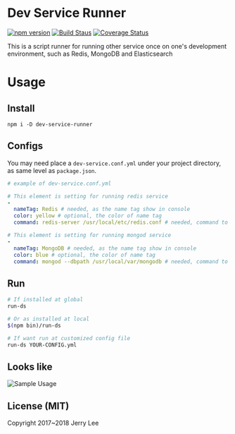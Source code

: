 # Dev Service Runner
[![npm version](https://badge.fury.io/js/dev-service-runner.svg)](https://badge.fury.io/js/dev-service-runner)
[![Build Staus](https://travis-ci.org/jerrywdlee/dev-service-runner.svg?branch=master)](https://travis-ci.org/jerrywdlee/dev-service-runner.svg?branch=master)
[![Coverage Status](https://coveralls.io/repos/github/jerrywdlee/dev-service-runner/badge.svg?branch=master)](https://coveralls.io/github/jerrywdlee/dev-service-runner?branch=master)

This is a script runner for running other service once on one's development environment, such as Redis, MongoDB and Elasticsearch

# Usage
## Install
```
npm i -D dev-service-runner
```

## Configs
You may need place a `dev-service.conf.yml` under your project directory, as same level as `package.json`.

```yaml
# example of dev-service.conf.yml

# This element is setting for running redis service
- 
  nameTag: Redis # needed, as the name tag show in console
  color: yellow # optional, the color of name tag
  command: redis-server /usr/local/etc/redis.conf # needed, command to start this service 

# This element is setting for running mongod service
- 
  nameTag: MongoDB # needed, as the name tag show in console
  color: blue # optional, the color of name tag
  command: mongod --dbpath /usr/local/var/mongodb # needed, command to start this service 
```

## Run
```bash
# If installed at global
run-ds

# Or as installed at local
$(npm bin)/run-ds

# If want run at customized config file
run-ds YOUR-CONFIG.yml
```

## Looks like
![Sample Usage](https://cdn.rawgit.com/jerrywdlee/dev-service-runner/19ccd55a/assets/dev-service-runner_demo.gif "Sample Usage")

## License (MIT)
Copyright 2017~2018 Jerry Lee
